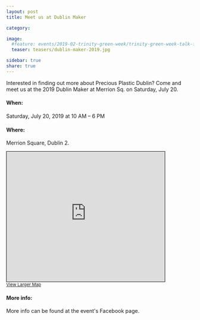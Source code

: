 ```yaml
---
layout: post
title: Meet us at Dublin Maker

category: 

image:
  #feature: events/2019-02-trinity-green-week/trinity-green-week-talk-feature.jpg
  teaser: teasers/dublin-maker-2019.jpg

sidebar: true
share: true
---
```


Interested in finding out more about Precious Plastic Dublin? Come and meet us at the 2019 Dublin Maker at Merrion Sq. on Saturday, July 20.




#### When: 

Saturday, July 20, 2019 at 10 AM – 6 PM

#### Where: 

Merrion Square, Dublin 2.

<iframe width="425" height="350" frameborder="0" scrolling="no" marginheight="0" marginwidth="0" src="https://www.openstreetmap.org/export/embed.html?bbox=-6.250421404838562%2C53.33866340994273%2C-6.2463122606277475%2C53.34033214446797&amp;layer=mapnik" style="border: 1px solid black"></iframe><br/><small><a href="https://www.openstreetmap.org/#map=18/53.33950/-6.24837">View Larger Map</a></small>

#### More info:

More info can be found at the event's Facebook page. 


